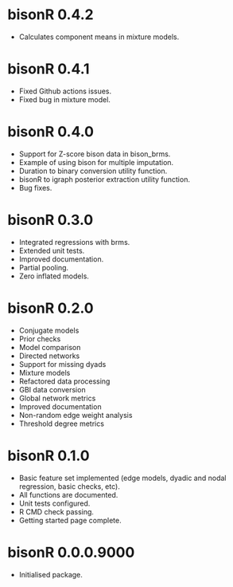# bisonR 0.4.2
* Calculates component means in mixture models.

# bisonR 0.4.1
* Fixed Github actions issues.
* Fixed bug in mixture model.

# bisonR 0.4.0
* Support for Z-score bison data in bison_brms.
* Example of using bison for multiple imputation.
* Duration to binary conversion utility function.
* bisonR to igraph posterior extraction utility function.
* Bug fixes.

# bisonR 0.3.0
* Integrated regressions with brms.
* Extended unit tests.
* Improved documentation.
* Partial pooling.
* Zero inflated models.

# bisonR 0.2.0

* Conjugate models
* Prior checks
* Model comparison
* Directed networks
* Support for missing dyads
* Mixture models
* Refactored data processing
* GBI data conversion
* Global network metrics
* Improved documentation
* Non-random edge weight analysis
* Threshold degree metrics

# bisonR 0.1.0

* Basic feature set implemented (edge models, dyadic and nodal regression, basic checks, etc).
* All functions are documented.
* Unit tests configured.
* R CMD check passing.
* Getting started page complete.

# bisonR 0.0.0.9000

* Initialised package.
